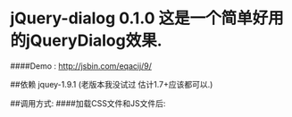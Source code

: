 jQuery-dialog 0.1.0
这是一个简单好用的jQueryDialog效果.
=======
####Demo : http://jsbin.com/eqacij/9/

##依赖
jquey-1.9.1 (老版本我没试过 估计1.7+应该都可以.)
         
##调用方式:
####加载CSS文件和JS文件后:
    <script>
    var dialog = $.jdialog.create(content,name).show();
    /*
      content 是字符串内容可以是HTML
      name 是对象标识,当丢失对象句柄的时候可以用标识重新获得
    */
    <script>
    
##实例接口:
    show() 显示
    hide() 隐藏
    html(content) 重置内容
    reset() 重置内容
    
##主对象接口:
    $.jdialog.create(content,name); 创建一个新的dialog
    $.get(name); 根据name标识重新获得实例对象
